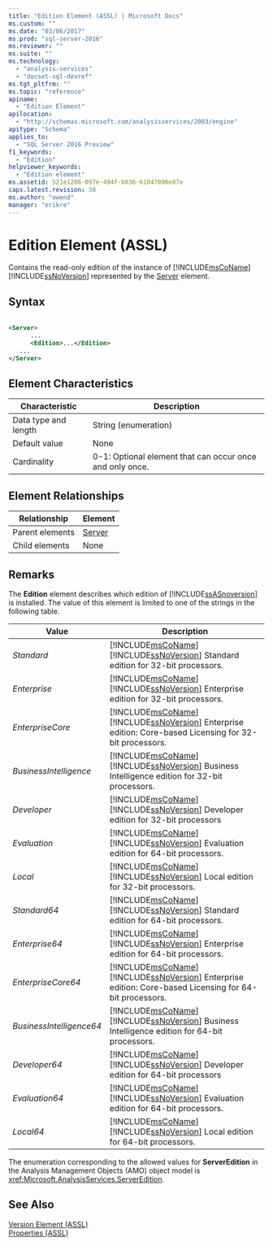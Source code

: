 ```yaml
---
title: "Edition Element (ASSL) | Microsoft Docs"
ms.custom: ""
ms.date: "03/06/2017"
ms.prod: "sql-server-2016"
ms.reviewer: ""
ms.suite: ""
ms.technology: 
  - "analysis-services"
  - "docset-sql-devref"
ms.tgt_pltfrm: ""
ms.topic: "reference"
apiname: 
  - "Edition Element"
apilocation: 
  - "http://schemas.microsoft.com/analysisservices/2003/engine"
apitype: "Schema"
applies_to: 
  - "SQL Server 2016 Preview"
f1_keywords: 
  - "Edition"
helpviewer_keywords: 
  - "Edition element"
ms.assetid: 521e1286-097e-494f-b036-61047096e87e
caps.latest.revision: 38
ms.author: "owend"
manager: "erikre"
---
```

# Edition Element (ASSL)
  Contains the read-only edition of the instance of [!INCLUDE[msCoName](../../../advanced-analytics/r-services/tutorials/includes/msconame-md.md)] [!INCLUDE[ssNoVersion](../../../advanced-analytics/r-services/includes/ssnoversion-md.md)] represented by the [Server](../../../analysis-services/scripting/objects/server-element-assl.md) element.  
  
## Syntax  
  
```xml  
  
<Server>  
      ...  
      <Edition>...</Edition>  
   ...  
</Server>  
```  
  
## Element Characteristics  
  
|Characteristic|Description|  
|--------------------|-----------------|  
|Data type and length|String (enumeration)|  
|Default value|None|  
|Cardinality|0-1: Optional element that can occur once and only once.|  
  
## Element Relationships  
  
|Relationship|Element|  
|------------------|-------------|  
|Parent elements|[Server](../../../analysis-services/scripting/objects/server-element-assl.md)|  
|Child elements|None|  
  
## Remarks  
 The **Edition** element describes which edition of [!INCLUDE[ssASnoversion](../../../analysis-services/includes/ssasnoversion-md.md)] is installed. The value of this element is limited to one of the strings in the following table.  
  
|Value|Description|  
|-----------|-----------------|  
|*Standard*|[!INCLUDE[msCoName](../../../advanced-analytics/r-services/tutorials/includes/msconame-md.md)] [!INCLUDE[ssNoVersion](../../../advanced-analytics/r-services/includes/ssnoversion-md.md)] Standard edition for 32-bit processors.|  
|*Enterprise*|[!INCLUDE[msCoName](../../../advanced-analytics/r-services/tutorials/includes/msconame-md.md)] [!INCLUDE[ssNoVersion](../../../advanced-analytics/r-services/includes/ssnoversion-md.md)] Enterprise edition for 32-bit processors.|  
|*EnterpriseCore*|[!INCLUDE[msCoName](../../../advanced-analytics/r-services/tutorials/includes/msconame-md.md)] [!INCLUDE[ssNoVersion](../../../advanced-analytics/r-services/includes/ssnoversion-md.md)] Enterprise edition: Core-based Licensing for 32-bit processors.|  
|*BusinessIntelligence*|[!INCLUDE[msCoName](../../../advanced-analytics/r-services/tutorials/includes/msconame-md.md)] [!INCLUDE[ssNoVersion](../../../advanced-analytics/r-services/includes/ssnoversion-md.md)] Business Intelligence edition for 32-bit processors.|  
|*Developer*|[!INCLUDE[msCoName](../../../advanced-analytics/r-services/tutorials/includes/msconame-md.md)] [!INCLUDE[ssNoVersion](../../../advanced-analytics/r-services/includes/ssnoversion-md.md)] Developer edition for 32-bit processors|  
|*Evaluation*|[!INCLUDE[msCoName](../../../advanced-analytics/r-services/tutorials/includes/msconame-md.md)] [!INCLUDE[ssNoVersion](../../../advanced-analytics/r-services/includes/ssnoversion-md.md)] Evaluation edition for 64-bit processors.|  
|*Local*|[!INCLUDE[msCoName](../../../advanced-analytics/r-services/tutorials/includes/msconame-md.md)] [!INCLUDE[ssNoVersion](../../../advanced-analytics/r-services/includes/ssnoversion-md.md)] Local edition for 32-bit processors.|  
|*Standard64*|[!INCLUDE[msCoName](../../../advanced-analytics/r-services/tutorials/includes/msconame-md.md)] [!INCLUDE[ssNoVersion](../../../advanced-analytics/r-services/includes/ssnoversion-md.md)] Standard edition for 64-bit processors.|  
|*Enterprise64*|[!INCLUDE[msCoName](../../../advanced-analytics/r-services/tutorials/includes/msconame-md.md)] [!INCLUDE[ssNoVersion](../../../advanced-analytics/r-services/includes/ssnoversion-md.md)] Enterprise edition for 64-bit processors.|  
|*EnterpriseCore64*|[!INCLUDE[msCoName](../../../advanced-analytics/r-services/tutorials/includes/msconame-md.md)] [!INCLUDE[ssNoVersion](../../../advanced-analytics/r-services/includes/ssnoversion-md.md)] Enterprise edition: Core-based Licensing for 64-bit processors.|  
|*BusinessIntelligence64*|[!INCLUDE[msCoName](../../../advanced-analytics/r-services/tutorials/includes/msconame-md.md)] [!INCLUDE[ssNoVersion](../../../advanced-analytics/r-services/includes/ssnoversion-md.md)] Business Intelligence edition for 64-bit processors.|  
|*Developer64*|[!INCLUDE[msCoName](../../../advanced-analytics/r-services/tutorials/includes/msconame-md.md)] [!INCLUDE[ssNoVersion](../../../advanced-analytics/r-services/includes/ssnoversion-md.md)] Developer edition for 64-bit processors|  
|*Evaluation64*|[!INCLUDE[msCoName](../../../advanced-analytics/r-services/tutorials/includes/msconame-md.md)] [!INCLUDE[ssNoVersion](../../../advanced-analytics/r-services/includes/ssnoversion-md.md)] Evaluation edition for 64-bit processors.|  
|*Local64*|[!INCLUDE[msCoName](../../../advanced-analytics/r-services/tutorials/includes/msconame-md.md)] [!INCLUDE[ssNoVersion](../../../advanced-analytics/r-services/includes/ssnoversion-md.md)] Local edition for 64-bit processors.|  
  
 The enumeration corresponding to the allowed values for **ServerEdition** in the Analysis Management Objects (AMO) object model is <xref:Microsoft.AnalysisServices.ServerEdition>.  
  
## See Also  
 [Version Element &#40;ASSL&#41;](../../../analysis-services/scripting/properties/version-element-assl.md)   
 [Properties &#40;ASSL&#41;](../../../analysis-services/scripting/properties/properties-assl.md)  
  
  